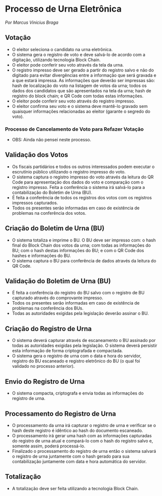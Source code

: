 # Processo de Urna Eletrônica
_Por Marcus Vinicius Braga_

## Votação

- O eleitor seleciona o candidato na urna eletrônica.
- O sistema gera o registro de voto e deve salvá-lo de acordo com a digitação, utilizando tecnologia Block Chain.
- O eleitor pode conferir seu voto através da tela da urna.
- O registro impresso deve ser gerado a partir do registro salvo e não do digitado para evitar divergências entre a informação que será gravada e a que estará impressa. As informações que deverão ser impressas são: hash de localização do voto na listagem de votos da urna; todos os dados dos candidatos que são apresentados na tela da urna; hash de registro do block chain; e QR Code com todas estas informações.
- O eleitor pode conferir seu voto através do registro impresso.
- O eleitor confirma seu voto e o sistema deve mantê-lo gravado sem quaisquer informações relacionadas ao eleitor (garante o segredo do voto).

### Processo de Cancelamento de Voto para Refazer Votação

- OBS: Ainda não pensei neste processo.

## Validação dos Votos

- Os fiscais partidários e todos os outros interessados podem executar o escrutínio público utilizando o registro impresso do voto.
- O sistema captura o registro impresso do voto através da leitura do QR Code para apresentação dos dados do voto e comparação com o registro impresso. Feita a conferência o sistema irá salvá-lo para a contabilização do Boletim de Urna (BU).
- É feita a conferência de todos os registros dos votos com os registros impressos capturados.
- Todos os presentes serão informadas em caso de existência de problemas na conferência dos votos.

## Criação do Boletim de Urna (BU)

- O sistema totaliza e imprime o BU. O BU deve ser impresso com: o hash final do Block Chain dos votos da urna; com todas as informações do BU; com o hash destas informações do BU; e com o QR Code dos hashes e informações do BU.
- O sistema captura o BU para conferência de dados através da leitura do QR Code.

## Validação do Boletim de Urna (BU)

- É feita a conferência do registro do BU salvo com o registro de BU capturado através do comprovante impresso.
- Todos os presentes serão informadas em caso de existência de problemas na conferência dos BUs.
- Todas as autoridades exigidas pela legislação deverão assinar o BU.

## Criação do Registro de Urna

- O sistema deverá capturar através de escaneamento o BU assinado por todas as autoridades exigidas pela legislação. O sistema deverá persistir esta informação de forma criptografada e compactada.
- O sistema gera o registro de urna com o data e hora do servidor, registro do BU escaneado e registro eletrônico do BU (o qual foi validado no processo anterior). 

## Envio do Registro de Urna

- O sistema compacta, criptografa e envia todas as informações do registro de urna.

## Processamento do Registro de Urna

- O processamento da urna irá capturar o registro de urna e verificar se o hash deste registro é idêntico ao hash do documento escaneado.
- O processamento irá gerar uma hash com as informações capturadas do registro de urna atual e compará-lo com o hash do registro salvo e, somente assim, poderá processá-lo.
- Finalizado o processamento do registro de urna então o sistema salvará o registro de urna juntamente com o hash gerado para sua contabilização juntamente com data e hora automática do servidor.

## Totalização

- A totalização deve ser feita utilizando a tecnologia Block Chain.

